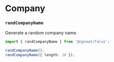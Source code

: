 # Company

### `randCompanyName`

Generate a random company name.

```ts
import { randCompanyName } from '@ngneat/falso';

randCompanyName();
randCompanyName({ length: 10 });
```
